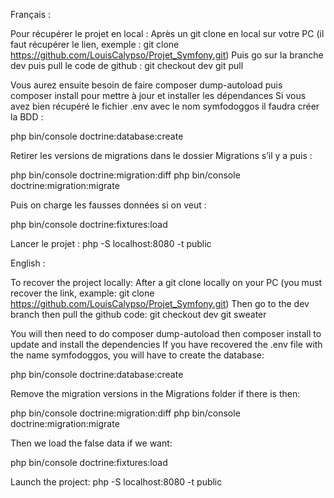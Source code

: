 Français :

Pour récupérer le projet en local : 
Après un git clone en local sur votre PC (il faut récupérer le lien, exemple : git clone https://github.com/LouisCalypso/Projet_Symfony.git) 
Puis go sur la branche dev puis pull le code de github :
git checkout dev
git pull

Vous aurez ensuite besoin de faire composer dump-autoload puis composer install pour mettre à jour et installer les dépendances
Si vous avez bien récupéré le fichier .env avec le nom symfodoggos il faudra créer la BDD :

php bin/console doctrine:database:create

Retirer les versions de migrations dans le dossier Migrations s’il y a puis :

php bin/console doctrine:migration:diff 
php bin/console doctrine:migration:migrate

Puis on charge les fausses données si on veut :

php bin/console doctrine:fixtures:load

Lancer le projet :
php -S localhost:8080 -t public


English :


To recover the project locally:
After a git clone locally on your PC (you must recover the link, example: git clone https://github.com/LouisCalypso/Projet_Symfony.git)
Then go to the dev branch then pull the github code:
git checkout dev
git sweater

You will then need to do composer dump-autoload then composer install to update and install the dependencies
If you have recovered the .env file with the name symfodoggos, you will have to create the database:

php bin/console doctrine:database:create

Remove the migration versions in the Migrations folder if there is then:

php bin/console doctrine:migration:diff 
php bin/console doctrine:migration:migrate

Then we load the false data if we want:

php bin/console doctrine:fixtures:load

Launch the project:
php -S localhost:8080 -t public
